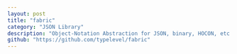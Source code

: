 ```yaml
---
layout: post
title: "fabric"
category: "JSON Library"
description: "Object-Notation Abstraction for JSON, binary, HOCON, etc."
github: "https://github.com/typelevel/fabric"
---
```

